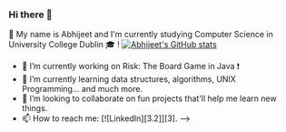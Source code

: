 ### Hi there 👋

<!--
**Randomcloc/Randomcloc** is a ✨ _special_ ✨ repository because its `README.md` (this file) appears on your GitHub profile. -->

 :pushpin: My name is Abhijeet and I'm currently studying Computer Science in University College Dublin :mortar_board: !
 [![Abhijeet's GitHub stats](https://github-readme-stats.vercel.app/api?username=Randomcloc)](https://github.com/Randomcloc/github-readme-stats)

- 🔭 I’m currently working on Risk: The Board Game in Java :exclamation:
- 🌱 I’m currently learning data structures, algorithms, UNIX Programming... and much more. 
- 👯 I’m looking to collaborate on fun projects that'll help me learn new things.
- 📫 How to reach me: [![LinkedIn][3.2]][3].
-->
<!-- Icons -->

[2.2]: https://raw.githubusercontent.com/MartinHeinz/MartinHeinz/master/linkedin-3-16.png (LinkedIn icon without padding)

<!-- Links to your social media accounts -->

[2]: https://www.linkedin.com/in/abhijeet-suryawanshi-9513801ab
